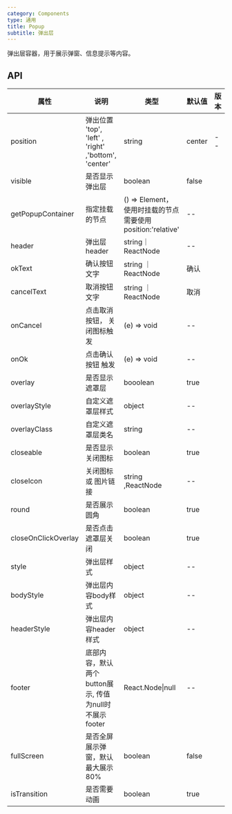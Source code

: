 ```yaml
---
category: Components
type: 通用
title: Popup
subtitle: 弹出层
---
```


弹出层容器，用于展示弹窗、信息提示等内容。

## API

| 属性 | 说明 | 类型 | 默认值 | 版本 |
| --- | --- | --- | --- | --- |
|position	| 弹出位置	'top', 'left' , 'right' ,'bottom', 'center'	|string| center |--|
|visible	|是否显示弹出层| boolean	| false|  |
|getPopupContainer |	指定挂载的节点|	() => Element， 使用时挂载的节点需要使用position:'relative'|--|	  |
|header	|弹出层header|	string｜ReactNode	|--|  |
|okText|	确认按钮文字|	string ｜ReactNode|	确认|  |
|cancelText	|取消按钮文字	|string ｜ReactNode	|取消|  |
|onCancel|	点击取消按钮， 关闭图标触发	|(e) => void|	--|  |
|onOk	|点击确认按钮 触发	|(e) => void	|--|  |
|overlay	|是否显示遮罩层	|booolean	|true|  |
|overlayStyle|	自定义遮罩层样式|	object|	--|  |
|overlayClass	|自定义遮罩层类名|	string|	--|  |
|closeable|	是否显示关闭图标|	boolean	|true|  |
|closeIcon|	关闭图标 或 图片链接	|string	,ReactNode|	--|  |
|round |	是否展示圆角 |	boolean	| true |  |
| closeOnClickOverlay |	是否点击遮罩层关闭 |	boolean	|true|  |
|style|	弹出层样式|	object|	--|  |
|bodyStyle|	弹出层内容body样式|	object|	--|  |
|headerStyle|	弹出层内容header样式|	object|	--|  |
|footer|底部内容，默认两个button展示, 传值为null时不展示footer|React.Node\|null|--||
|fullScreen|是否全屏展示弹窗，默认最大展示80%|boolean|false||
|isTransition|是否需要动画|boolean|true||